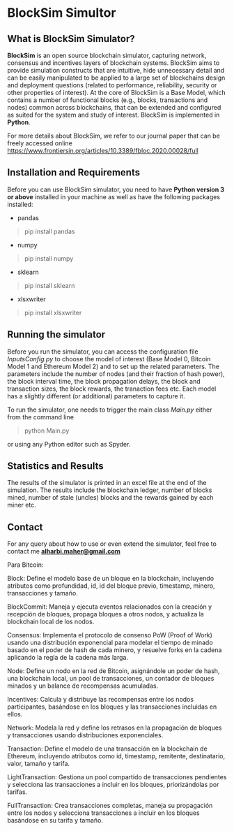 # BlockSim Simultor

## What is BlockSim Simulator?
**BlockSim** is an open source blockchain simulator, capturing network, consensus and incentives layers of blockchain systems. BlockSim aims to provide simulation constructs that are intuitive, hide unnecessary detail and can be easily manipulated to be applied to a large set of blockchains design and deployment questions (related to performance, reliability, security or other properties of interest). At the core of BlockSim is a Base Model, which contains a number of functional blocks (e.g., blocks, transactions and nodes) common across blockchains, that can be extended and configured as suited for the system and study of interest. BlockSim is implemented in **Python**.

For more details about BlockSim, we refer to our journal paper that can be freely accessed online https://www.frontiersin.org/articles/10.3389/fbloc.2020.00028/full

## Installation and Requirements

Before you can use BlockSim  simulator, you need to have **Python version 3 or above** installed in your machine as well as have the following packages installed:

- pandas 
>pip install pandas
- numpy 
>pip install numpy
- sklearn 
>pip install sklearn
- xlsxwriter
>pip install xlsxwriter

## Running the simulator

Before you run the simulator, you can access the configuration file *InputsConfig.py* to choose the model of interest (Base Model 0, Bitcoin Model 1 and Ethereum Model 2) and to set up the related parameters.
The parameters include the number of nodes (and their fraction of hash power), the block interval time, the block propagation delays, the block and transaction sizes, the block rewards, the tranaction fees etc.
Each model has a slightly different (or additional) parameters to capture it.

To run the simulator, one needs to trigger the main class *Main.py* either from the command line
> python Main.py

or using any Python editor such as Spyder.

## Statistics and Results

The results of the simulator is printed in an excel file at the end of the simulation. The results include the blockchain ledger, number of blocks mined, number of stale (uncles) blocks and the rewards gained by each miner etc. 

## Contact

For any query about how to use or even extend the simulator, feel free to contact me **alharbi.maher@gmail.com**

Para Bitcoin:

Block: Define el modelo base de un bloque en la blockchain, incluyendo atributos como profundidad, id, id del bloque previo, timestamp, minero, transacciones y tamaño.

BlockCommit: Maneja y ejecuta eventos relacionados con la creación y recepción de bloques, propaga bloques a otros nodos, y actualiza la blockchain local de los nodos.

Consensus: Implementa el protocolo de consenso PoW (Proof of Work) usando una distribución exponencial para modelar el tiempo de minado basado en el poder de hash de cada minero, y resuelve forks en la cadena aplicando la regla de la cadena más larga.

Node: Define un nodo en la red de Bitcoin, asignándole un poder de hash, una blockchain local, un pool de transacciones, un contador de bloques minados y un balance de recompensas acumuladas.

Incentives: Calcula y distribuye las recompensas entre los nodos participantes, basándose en los bloques y las transacciones incluidas en ellos.

Network: Modela la red y define los retrasos en la propagación de bloques y transacciones usando distribuciones exponenciales.

Transaction: Define el modelo de una transacción en la blockchain de Ethereum, incluyendo atributos como id, timestamp, remitente, destinatario, valor, tamaño y tarifa.

LightTransaction: Gestiona un pool compartido de transacciones pendientes y selecciona las transacciones a incluir en los bloques, priorizándolas por tarifas.

FullTransaction: Crea transacciones completas, maneja su propagación entre los nodos y selecciona transacciones a incluir en los bloques basándose en su tarifa y tamaño.